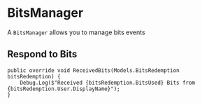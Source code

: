 ﻿# BitsManager

A `BitsManager` allows you to manage bits events

## Respond to Bits

```
public override void ReceivedBits(Models.BitsRedemption bitsRedemption) {
	Debug.Log($"Received {bitsRedemption.BitsUsed} Bits from {bitsRedemption.User.DisplayName}");
}
```
